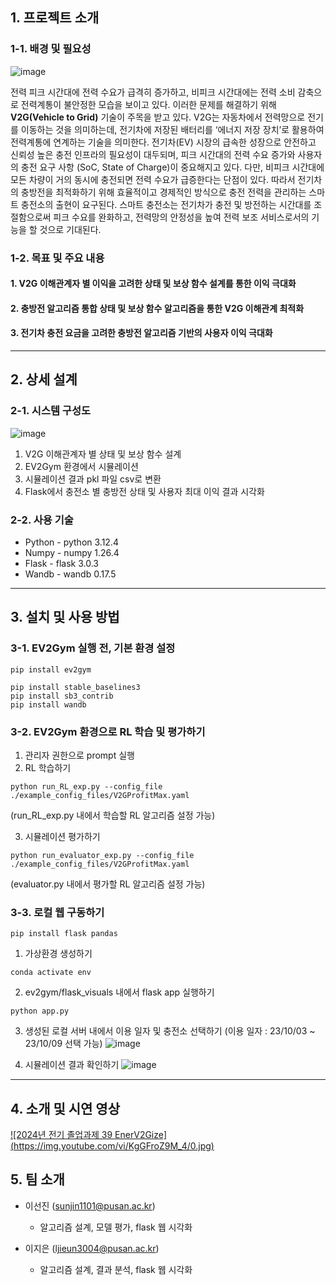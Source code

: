 ## 1. 프로젝트 소개

### 1-1. 배경 및 필요성
![image](https://github.com/user-attachments/assets/b1dbb31b-cbdc-4a97-b3d6-d251bd20ba28)

전력 피크 시간대에 전력 수요가 급격히 증가하고, 비피크 시간대에는 전력 소비 감축으로 전력계통이 불안정한 모습을 보이고 있다. 
이러한 문제를 해결하기 위해 **V2G(Vehicle to Grid)** 기술이 주목을 받고 있다. 
V2G는 자동차에서 전력망으로 전기를 이동하는 것을 의미하는데, 전기차에 저장된 배터리를 ‘에너지 저장 장치’로 활용하여 전력계통에 연계하는 기술을 의미한다.
전기차(EV) 시장의 급속한 성장으로 안전하고 신뢰성 높은 충전 인프라의 필요성이 대두되며, 피크 시간대의 전력 수요 증가와 사용자의 충전 요구 사항 (SoC, State of Charge)이 중요해지고 있다.
다만, 비피크 시간대에 모든 차량이 거의 동시에 충전되면 전력 수요가 급증한다는 단점이 있다.
따라서 전기차의 충방전을 최적화하기 위해 효율적이고 경제적인 방식으로 충전 전력을 관리하는 스마트 충전소의 출현이 요구된다. 스마트 충전소는 전기차가 충전 및 방전하는 시간대를 조절함으로써 피크 수요를 완화하고, 전력망의 안정성을 높여 전력 보조 서비스로서의 기능을 할 것으로 기대된다.

### 1-2. 목표 및 주요 내용
#### 1. V2G 이해관계자 별 이익을 고려한 상태 및 보상 함수 설계를 통한 이익 극대화
#### 2. 충방전 알고리즘 통합 상태 및 보상 함수 알고리즘을 통한 V2G 이해관계 최적화
#### 3. 전기차 충전 요금을 고려한 충방전 알고리즘 기반의 사용자 이익 극대화

---

## 2. 상세 설계

### 2-1. 시스템 구성도
![image](https://github.com/user-attachments/assets/f2029f4f-ac8e-4df0-9d7b-c78f5573af53)
1. V2G 이해관계자 별 상태 및 보상 함수 설계
2. EV2Gym 환경에서 시뮬레이션
3. 시뮬레이션 결과 pkl 파일 csv로 변환
4. Flask에서 충전소 별 충방전 상태 및 사용자 최대 이익 결과 시각화

### 2-2. 사용 기술
- Python - python 3.12.4
- Numpy - numpy 1.26.4
- Flask - flask 3.0.3
- Wandb - wandb 0.17.5
  
---

## 3. 설치 및 사용 방법

### 3-1. EV2Gym 실행 전, 기본 환경 설정
```
pip install ev2gym
```
```
pip install stable_baselines3
pip install sb3_contrib
pip install wandb
```

### 3-2. EV2Gym 환경으로 RL 학습 및 평가하기
1. 관리자 권한으로 prompt 실행
2. RL 학습하기
```
python run_RL_exp.py --config_file ./example_config_files/V2GProfitMax.yaml
```
(run_RL_exp.py 내에서 학습할 RL 알고리즘 설정 가능)

3. 시뮬레이션 평가하기
```
python run_evaluator_exp.py --config_file ./example_config_files/V2GProfitMax.yaml
```
(evaluator.py 내에서 평가할 RL 알고리즘 설정 가능)

### 3-3. 로컬 웹 구동하기
```
pip install flask pandas
```
1. 가상환경 생성하기
```
conda activate env
```
2. ev2gym/flask_visuals 내에서 flask app 실행하기
```
python app.py
```
3. 생성된 로컬 서버 내에서 이용 일자 및 충전소 선택하기
(이용 일자 : 23/10/03 ~ 23/10/09 선택 가능)
![image](https://github.com/user-attachments/assets/0a4e9969-9783-4a3f-bc9a-9e354a78e4f5)

4. 시뮬레이션 결과 확인하기 
![image](https://github.com/user-attachments/assets/3e945f9f-06b6-4728-857d-108588b466e9)

---

## 4. 소개 및 시연 영상
[![2024년 전기 졸업과제 39 EnerV2Gize] (https://img.youtube.com/vi/KgGFroZ9M_4/0.jpg)](https://www.youtube.com/watch?v=KgGFroZ9M_4&list=PLFUP9jG-TDp-CVdTbHvql-WoADl4gNkKj&index=38)


## 5. 팀 소개
- 이선진 (sunjin1101@pusan.ac.kr)
    - 알고리즘 설계, 모델 평가, flask 웹 시각화

- 이지은 (ljieun3004@pusan.ac.kr)
    - 알고리즘 설계, 결과 분석, flask 웹 시각화
